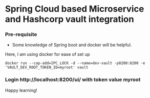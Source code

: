 # Spring Cloud based Microservice and Hashcorp vault integration

### Pre-requisite
* Some knowledge of Spring boot and docker will be helpful.

Here, I am using docker for ease of set up
```
docker run --cap-add=IPC_LOCK -d --name=dev-vault -p8200:8200 -e 'VAULT_DEV_ROOT_TOKEN_ID=myroot' vault
```

### Login http://localhost:8200/ui/ with token value myroot


Happy learning!
